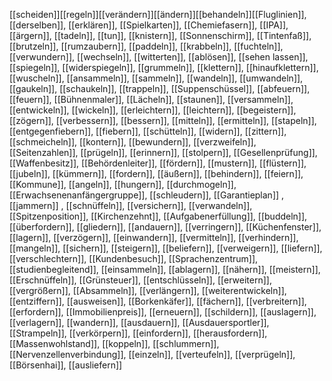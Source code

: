 [[scheiden]][[regeln]][[verändern]][[ändern]][[behandeln]][[Fluglinien]], [[derselben]], [[erklären]], [[Spielkarten]], [[Chemiefasern]], [[IPA]], [[ärgern]], [[tadeln]], [[tun]], [[knistern]], [[Sonnenschirm]], [[Tintenfaß]], [[brutzeln]], [[rumzaubern]], [[paddeln]], [[krabbeln]], [[fuchteln]], [[verwundern]], [[wechseln]], [[witterten]], [[ablösen]], [[sehen lassen]], [[spiegeln]], [[widerspiegeln]], [[grummeln]], [[klettern]], [[hinaufklettern]], [[wuscheln]], [[ansammeln]], [[sammeln]], [[wandeln]], [[umwandeln]], [[gaukeln]], [[schaukeln]], [[trappeln]], [[Suppenschüssel]], [[abfeuern]], [[feuern]], [[Bühnenmaler]], [[Lächeln]], [[staunen]], [[versammeln]], [[entwickeln]], [[wickeln]], [[erleichtern]], [[leichtern]], [[begeistern]], [[zögern]], [[verbessern]], [[bessern]], [[mitteln]], [[ermitteln]], [[stapeln]], [[entgegenfiebern]], [[fiebern]], [[schütteln]], [[widern]], [[zittern]], [[schmeicheln]], [[kontern]], [[bewundern]], [[verzweifeln]], [[Seitenzahlen]], [[prügeln]], [[erinnern]], [[stolpern]], [[Gesellenprüfung]], [[Waffenbesitz]], [[Behördenleiter]], [[fördern]], [[mustern]], [[flüstern]], [[jubeln]], [[kümmern]], [[fordern]], [[äußern]], [[behindern]], [[feiern]], [[Kommune]], [[angeln]], [[hungern]], [[durchmogeln]], [[Erwachsenenanfängergruppe]], [[schleudern]], [[Garantieplan]]
, [[jammern]]
, [[schnüffeln]], [[versichern]], [[verwandeln]], [[Spitzenposition]], [[Kirchenzehnt]], [[Aufgabenerfüllung]], [[buddeln]], [[überfordern]], [[gliedern]], [[andauern]], [[verringern]], [[Küchenfenster]], [[lagern]], [[verzögern]], [[einwandern]], [[vermitteln]], [[verhindern]], [[mangeln]], [[sichern]], [[steigern]], [[beliefern]], [[verweigern]], [[liefern]], [[verschlechtern]], [[Kundenbesuch]], [[Sprachenzentrum]], [[studienbegleitend]], [[einsammeln]], [[ablagern]], [[nähern]], [[meistern]], [[Erschnüffeln]], [[Grünsteuer]], [[entschlüsseln]], [[erweitern]], [[vergrößern]], [[Absammeln]], [[verlängern]], [[weiterentwickeln]], [[entziffern]], [[ausweisen]], [[Borkenkäfer]], [[fächern]], [[verbreitern]], [[erfordern]], [[Immobilienpreis]], [[erneuern]], [[schildern]], [[auslagern]], [[verlagern]], [[wandern]], [[ausdauern]], [[Ausdauersportler]], [[Strampeln]], [[verkörpern]], [[einfordern]], [[herausfordern]], [[Massenwohlstand]], [[koppeln]], [[schlummern]], [[Nervenzellenverbindung]], [[einzeln]], [[verteufeln]], [[verprügeln]], [[Börsenhai]], [[ausliefern]]
